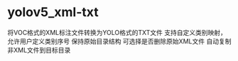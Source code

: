# yolov5_xml-txt
将VOC格式的XML标注文件转换为YOLO格式的TXT文件
支持自定义类别映射，允许用户定义类别序号
保持原始目录结构
可选择是否删除原始XML文件
自动复制非XML文件到目标目录
